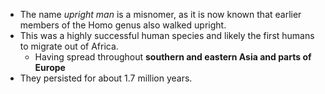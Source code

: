- The name *upright man* is a misnomer, as it is now known that earlier members of the Homo genus also walked upright.
- This was a highly successful human species and likely the first humans to migrate out of Africa.
	- Having spread throughout **southern and eastern Asia and parts of Europe**
- They persisted for about 1.7 million years.